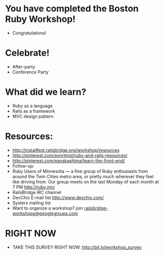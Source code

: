 <!SLIDE bullets incremental>
# You have completed the Boston Ruby Workshop!
* Congratulations!

<!SLIDE bullets>
# Celebrate!
* After-party 
* Conference Party

<!SLIDE bullets>
# What did we learn?
* Ruby as a language
* Rails as a framework
* MVC design pattern

<!SLIDE bullets>
# Resources:
* http://installfest.railsbridge.org/workshop/resources
* http://pinterest.com/pvnrtmol/ruby-and-rails-resources/
* http://pinterest.com/eanakashima/learn-the-front-end/
* Follow-up:
* Ruby Users of Minnesota — a fine group of Ruby enthusiasts from around the Twin Cities metro area, or pretty much wherever they feel like driving from. Our group meets on the last Monday of each month at 7 PM http://ruby.mn/
* RailsBridge IRC channel
* DevChix E-mail list http://www.devchix.com/
* Systers mailing list
* Want to organize a workshop? join railsbridge-workshops@googlegroups.com

<!SLIDE bullets>
# RIGHT NOW
* TAKE THIS SURVEY RIGHT NOW: http://bit.ly/workshop_survey 
